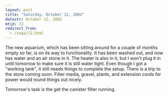 ```yaml
---
layout: post
title: "Saturday, October 12, 2002"
datestr: October 12, 2002
mtid: 72
redirect_from:
  - /saga/72.html
---
```


The new aquarium, which has been sitting around for a couple of months empty
so far, is on its way to functionality. It has been washed out, and now has
water and an air stone in it. The heater is also in it, but I won't plug it
in until tomorrow to make sure it is still water tight. Even though I got a
"working tank", it still needs things to complete the setup. There
is a trip to the store coming soon. Filter media, gravel, plants, and extension
cords for power would round things out nicely.

Tomorrow's task is the get the canister filter running.

